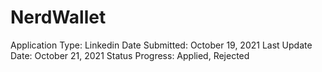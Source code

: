 # NerdWallet

Application Type: Linkedin
Date Submitted: October 19, 2021
Last Update Date: October 21, 2021
Status Progress: Applied, Rejected